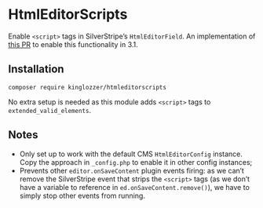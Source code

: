 # HtmlEditorScripts

Enable `<script>` tags in SilverStripe’s `HtmlEditorField`. An implementation of [this PR](https://github.com/silverstripe/silverstripe-framework/pull/3617) to enable this functionality in 3.1.

## Installation

`composer require kinglozzer/htmleditorscripts`

No extra setup is needed as this module adds `<script>` tags to `extended_valid_elements`.

## Notes

- Only set up to work with the default CMS `HtmlEditorConfig` instance. Copy the approach in `_config.php` to enable it in other config instances;
- Prevents other `editor.onSaveContent` plugin events firing: as we can’t remove the SilverStripe event that strips the `<script>` tags (as we don’t have a variable to reference in `ed.onSaveContent.remove()`), we have to simply stop other events from running.
